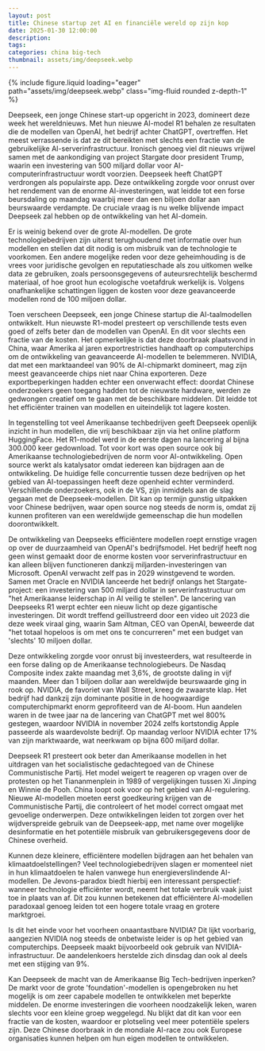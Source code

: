 ```yaml
---
layout: post
title: Chinese startup zet AI en financiële wereld op zijn kop
date: 2025-01-30 12:00:00
description:
tags: 
categories: china big-tech
thumbnail: assets/img/deepseek.webp
---
```


<div class="row mt-3">
    <div class="col-sm mt-3 mt-md-0">
        {% include figure.liquid loading="eager" path="assets/img/deepseek.webp" class="img-fluid rounded z-depth-1" %}
    </div>
</div>

Deepseek, een jonge Chinese start-up opgericht in 2023, domineert deze week het wereldnieuws. Met hun nieuwe AI-model R1 behalen ze resultaten die de modellen van OpenAI, het bedrijf achter ChatGPT, overtreffen. Het meest verrassende is dat ze dit bereikten met slechts een fractie van de gebruikelijke AI-serverinfrastructuur. Ironisch genoeg viel dit nieuws vrijwel samen met de aankondiging van project Stargate door president Trump, waarin een investering van 500 miljard dollar voor AI-computerinfrastructuur wordt voorzien. Deepseek heeft ChatGPT verdrongen als populairste app. Deze ontwikkeling zorgde voor onrust over het rendement van de enorme AI-investeringen, wat leidde tot een forse beursdaling op maandag waarbij meer dan een biljoen dollar aan beurswaarde verdampte. De cruciale vraag is nu welke blijvende impact Deepseek zal hebben op de ontwikkeling van het AI-domein. 

Er is weinig bekend over de grote AI-modellen. De grote technologiebedrijven zijn uiterst terughoudend met informatie over hun modellen en stellen dat dit nodig is om misbruik van de technologie te voorkomen. Een andere mogelijke reden voor deze geheimhouding is de vrees voor juridische gevolgen en reputatieschade als zou uitkomen welke data ze gebruiken, zoals persoonsgegevens of auteursrechtelijk beschermd materiaal, of hoe groot hun ecologische voetafdruk werkelijk is. Volgens onafhankelijke schattingen liggen de kosten voor deze geavanceerde modellen rond de 100 miljoen dollar.

Toen verscheen Deepseek, een jonge Chinese startup die AI-taalmodellen ontwikkelt. Hun nieuwste R1-model presteert op verschillende tests even goed of zelfs beter dan de modellen van OpenAI. En dit voor slechts een fractie van de kosten. Het opmerkelijke is dat deze doorbraak plaatsvond in China, waar Amerika al jaren exportrestricties handhaaft op computerchips om de ontwikkeling van geavanceerde AI-modellen te belemmeren. NVIDIA, dat met een marktaandeel van 90% de AI-chipmarkt domineert, mag zijn meest geavanceerde chips niet naar China exporteren. Deze exportbeperkingen hadden echter een onverwacht effect: doordat Chinese onderzoekers geen toegang hadden tot de nieuwste hardware, werden ze gedwongen creatief om te gaan met de beschikbare middelen. Dit leidde tot het efficiënter trainen van modellen en uiteindelijk tot lagere kosten.

In tegenstelling tot veel Amerikaanse techbedrijven geeft Deepseek openlijk inzicht in hun modellen, die vrij beschikbaar zijn via het online platform HuggingFace. Het R1-model werd in de eerste dagen na lancering al bijna 300.000 keer gedownload. Tot voor kort was open source ook bij Amerikaanse technologiebedrijven de norm voor AI-ontwikkeling. Open source werkt als katalysator omdat iedereen kan bijdragen aan de ontwikkeling. De huidige felle concurrentie tussen deze bedrijven op het gebied van AI-toepassingen heeft deze openheid echter verminderd. Verschillende onderzoekers, ook in de VS, zijn inmiddels aan de slag gegaan met de Deepseek-modellen. Dit kan op termijn gunstig uitpakken voor Chinese bedrijven, waar open source nog steeds de norm is, omdat zij kunnen profiteren van een wereldwijde gemeenschap die hun modellen doorontwikkelt.

De ontwikkeling van Deepseeks efficiëntere modellen roept ernstige vragen op over de duurzaamheid van OpenAI's bedrijfsmodel. Het bedrijf heeft nog geen winst gemaakt door de enorme kosten voor serverinfrastructuur en kan alleen blijven functioneren dankzij miljarden-investeringen van Microsoft. OpenAI verwacht zelf pas in 2029 winstgevend te worden. Samen met Oracle en NVIDIA lanceerde het bedrijf onlangs het Stargate-project: een investering van 500 miljard dollar in serverinfrastructuur om "het Amerikaanse leiderschap in AI veilig te stellen". De lancering van Deepseeks R1 werpt echter een nieuw licht op deze gigantische investeringen. Dit wordt treffend geïllustreerd door een video uit 2023 die deze week viraal ging, waarin Sam Altman, CEO van OpenAI, beweerde dat "het totaal hopeloos is om met ons te concurreren" met een budget van 'slechts' 10 miljoen dollar.

Deze ontwikkeling zorgde voor onrust bij investeerders, wat resulteerde in een forse daling op de Amerikaanse technologiebeurs. De Nasdaq Composite index zakte maandag met 3,6%, de grootste daling in vijf maanden. Meer dan 1 biljoen dollar aan wereldwijde beurswaarde ging in rook op. NVIDIA, de favoriet van Wall Street, kreeg de zwaarste klap. Het bedrijf had dankzij zijn dominante positie in de hoogwaardige computerchipmarkt enorm geprofiteerd van de AI-boom. Hun aandelen waren in de twee jaar na de lancering van ChatGPT met wel 800% gestegen, waardoor NVIDIA in november 2024 zelfs kortstondig Apple passeerde als waardevolste bedrijf. Op maandag verloor NVIDIA echter 17% van zijn marktwaarde, wat neerkwam op bijna 600 miljard dollar.

Deepseek R1 presteert ook beter dan Amerikaanse modellen in het uitdragen van het socialistische gedachtegoed van de Chinese Communistische Partij. Het model weigert te reageren op vragen over de protesten op het Tiananmenplein in 1989 of vergelijkingen tussen Xi Jinping en Winnie de Pooh. China loopt ook voor op het gebied van AI-regulering. Nieuwe AI-modellen moeten eerst goedkeuring krijgen van de Communistische Partij, die controleert of het model correct omgaat met gevoelige onderwerpen. Deze ontwikkelingen leiden tot zorgen over het wijdverspreide gebruik van de Deepseek-app, met name over mogelijke desinformatie en het potentiële misbruik van gebruikersgegevens door de Chinese overheid.

Kunnen deze kleinere, efficiëntere modellen bijdragen aan het behalen van klimaatdoelstellingen? Veel technologiebedrijven slagen er momenteel niet in hun klimaatdoelen te halen vanwege hun energieverslindende AI-modellen. De Jevons-paradox biedt hierbij een interessant perspectief: wanneer technologie efficiënter wordt, neemt het totale verbruik vaak juist toe in plaats van af. Dit zou kunnen betekenen dat efficiëntere AI-modellen paradoxaal genoeg leiden tot een hogere totale vraag en grotere marktgroei.

Is dit het einde voor het voorheen onaantastbare NVIDIA? Dit lijkt voorbarig, aangezien NVIDIA nog steeds de onbetwiste leider is op het gebied van computerchips. Deepseek maakt bijvoorbeeld ook gebruik van NVIDIA-infrastructuur. De aandelenkoers herstelde zich dinsdag dan ook al deels met een stijging van 9%.

Kan Deepseek de macht van de Amerikaanse Big Tech-bedrijven inperken? De markt voor de grote 'foundation'-modellen is opengebroken nu het mogelijk is om zeer capabele modellen te ontwikkelen met beperkte middelen. De enorme investeringen die voorheen noodzakelijk leken, waren slechts voor een kleine groep weggelegd. Nu blijkt dat dit kan voor een fractie van de kosten, waardoor er plotseling veel meer potentiële spelers zijn. Deze Chinese doorbraak in de mondiale AI-race zou ook Europese organisaties kunnen helpen om hun eigen modellen te ontwikkelen.